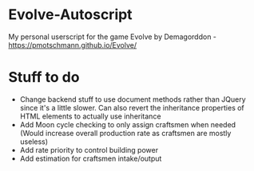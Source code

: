 # Evolve-Autoscript
My personal userscript for the game Evolve by Demagorddon - https://pmotschmann.github.io/Evolve/

# Stuff to do
* Change backend stuff to use document methods rather than JQuery since it's a little slower. Can also revert the inheritance properties of HTML elements to actually use inheritance
* Add Moon cycle checking to only assign craftsmen when needed (Would increase overall production rate as craftsmen are mostly useless)
* Add rate priority to control building power
* Add estimation for craftsmen intake/output

